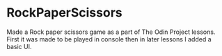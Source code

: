 # RockPaperScissors

Made a Rock paper scissors game as a part of The Odin Project lessons.
First it was made to be played in console then in later lessons I added a basic UI.
